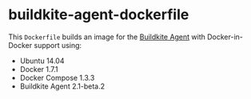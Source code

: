 # buildkite-agent-dockerfile

This `Dockerfile` builds an image for the [Buildkite
Agent][buildkite-agent] with Docker-in-Docker support using:

  * Ubuntu 14.04
  * Docker 1.7.1
  * Docker Compose 1.3.3
  * Buildkite Agent 2.1-beta.2

[buildkite-agent]: https://github.com/buildkite/agent
